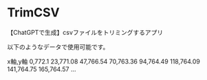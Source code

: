# TrimCSV
【ChatGPTで生成】csvファイルをトリミングするアプリ

以下のようなデータで使用可能です。

x軸,y軸
0,772.1
23,771.08
47,766.54
70,763.36
94,764.49
118,764.09
141,764.75
165,764.57
...